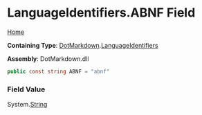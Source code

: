<a name="_top"></a>

# LanguageIdentifiers\.ABNF Field

[Home](../../../README.md#_top)

**Containing Type**: [DotMarkdown](../../README.md#_top)\.[LanguageIdentifiers](../README.md#_top)

**Assembly**: DotMarkdown\.dll

```csharp
public const string ABNF = "abnf"
```

### Field Value

System\.[String](https://docs.microsoft.com/en-us/dotnet/api/system.string)